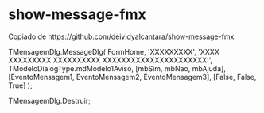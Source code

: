 # show-message-fmx
Copiado de https://github.com/deividyalcantara/show-message-fmx

TMensagemDlg.MessageDlg(
    FormHome,
    'XXXXXXXXX',
    'XXXX XXXXXXXXX XXXXXXXXXX XXXXXXXXXXXXXXXXXXXXXX!',
    TModeloDialogType.mdModelo1Aviso,
    [mbSim, mbNao, mbAjuda],
    [EventoMensagem1, EventoMensagem2, EventoMensagem3],
    [False, False, True]
  );

  TMensagemDlg.Destruir;
